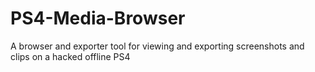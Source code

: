 # PS4-Media-Browser
A browser and exporter tool for viewing and exporting screenshots and clips on a hacked offline PS4
